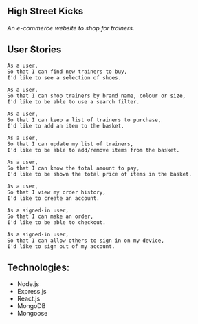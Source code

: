 ## High Street Kicks

*An e-commerce website to shop for trainers.*

## User Stories

```
As a user,
So that I can find new trainers to buy,
I'd like to see a selection of shoes.
```
```
As a user,
So that I can shop trainers by brand name, colour or size,
I'd like to be able to use a search filter.
```
```
As a user,
So that I can keep a list of trainers to purchase,
I'd like to add an item to the basket.
```
```
As a user,
So that I can update my list of trainers,
I'd like to be able to add/remove items from the basket.
```
```
As a user,
So that I can know the total amount to pay,
I'd like to be shown the total price of items in the basket.
```
```
As a user,
So that I view my order history,
I'd like to create an account.
```
```
As a signed-in user,
So that I can make an order,
I'd like to be able to checkout.
```
```
As a signed-in user,
So that I can allow others to sign in on my device,
I'd like to sign out of my account.
```


## Technologies:

* Node.js
* Express.js
* React.js
* MongoDB
* Mongoose
